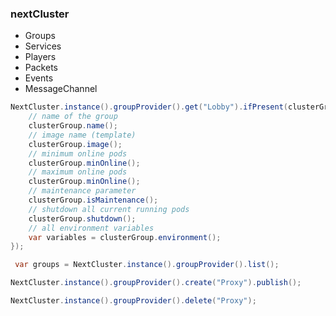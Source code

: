 ### nextCluster

- Groups
- Services 
- Players
- Packets
- Events
- MessageChannel


```java
NextCluster.instance().groupProvider().get("Lobby").ifPresent(clusterGroup -> {
    // name of the group
    clusterGroup.name();
    // image name (template)
    clusterGroup.image();
    // minimum online pods
    clusterGroup.minOnline();
    // maximum online pods
    clusterGroup.minOnline();
    // maintenance parameter
    clusterGroup.isMaintenance();
    // shutdown all current running pods
    clusterGroup.shutdown();
    // all environment variables
    var variables = clusterGroup.environment();
});
```
```java
 var groups = NextCluster.instance().groupProvider().list();
```
```java
NextCluster.instance().groupProvider().create("Proxy").publish();
```
```java
NextCluster.instance().groupProvider().delete("Proxy");
```